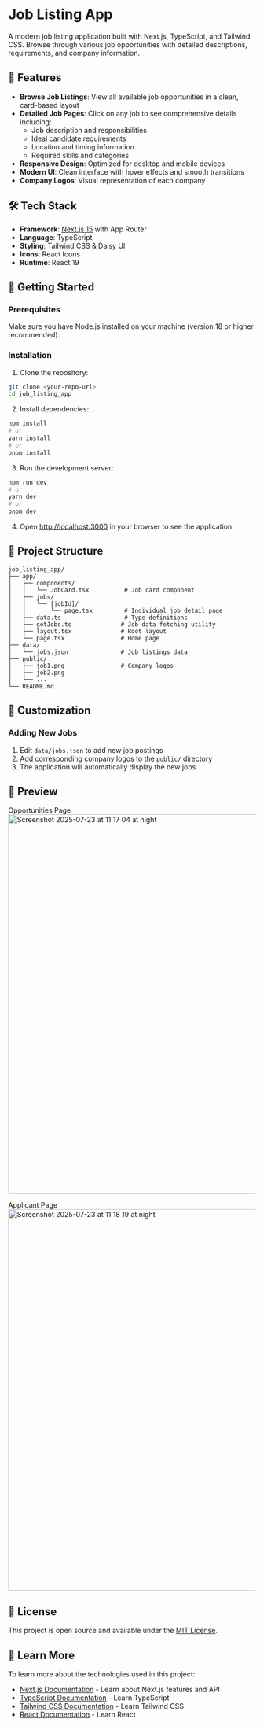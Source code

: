 # Job Listing App

A modern job listing application built with Next.js, TypeScript, and Tailwind CSS. Browse through various job opportunities with detailed descriptions, requirements, and company information.

## 🌟 Features

- **Browse Job Listings**: View all available job opportunities in a clean, card-based layout
- **Detailed Job Pages**: Click on any job to see comprehensive details including:
  - Job description and responsibilities
  - Ideal candidate requirements
  - Location and timing information
  - Required skills and categories
- **Responsive Design**: Optimized for desktop and mobile devices
- **Modern UI**: Clean interface with hover effects and smooth transitions
- **Company Logos**: Visual representation of each company

## 🛠️ Tech Stack

- **Framework**: [Next.js 15](https://nextjs.org) with App Router
- **Language**: TypeScript
- **Styling**: Tailwind CSS & Daisy UI
- **Icons**: React Icons
- **Runtime**: React 19

## 🚀 Getting Started

### Prerequisites

Make sure you have Node.js installed on your machine (version 18 or higher recommended).

### Installation

1. Clone the repository:

```bash
git clone <your-repo-url>
cd job_listing_app
```

2. Install dependencies:

```bash
npm install
# or
yarn install
# or
pnpm install
```

3. Run the development server:

```bash
npm run dev
# or
yarn dev
# or
pnpm dev
```

4. Open [http://localhost:3000](http://localhost:3000) in your browser to see the application.

## 📁 Project Structure

```
job_listing_app/
├── app/
│   ├── components/
│   │   └── JobCard.tsx          # Job card component
│   ├── jobs/
│   │   └── [jobId]/
│   │       └── page.tsx         # Individual job detail page
│   ├── data.ts                  # Type definitions
│   ├── getJobs.ts              # Job data fetching utility
│   ├── layout.tsx              # Root layout
│   └── page.tsx                # Home page
├── data/
│   └── jobs.json               # Job listings data
├── public/
│   ├── job1.png                # Company logos
│   ├── job2.png
│   └── ...
└── README.md
```

## 🎨 Customization

### Adding New Jobs

1. Edit `data/jobs.json` to add new job postings
2. Add corresponding company logos to the `public/` directory
3. The application will automatically display the new jobs

## 📸 Preview
Opportunities Page
<img width="1439" height="772" alt="Screenshot 2025-07-23 at 11 17 04 at night" src="https://github.com/user-attachments/assets/49b0945b-20ba-4612-86ca-c80f8c9809c7" />

Applicant Page
<img width="1439" height="776" alt="Screenshot 2025-07-23 at 11 18 19 at night" src="https://github.com/user-attachments/assets/77310f39-dd30-4da9-a630-cd0e008a341b" />


## 📝 License

This project is open source and available under the [MIT License](LICENSE).

## 🔗 Learn More

To learn more about the technologies used in this project:

- [Next.js Documentation](https://nextjs.org/docs) - Learn about Next.js features and API
- [TypeScript Documentation](https://www.typescriptlang.org/docs/) - Learn TypeScript
- [Tailwind CSS Documentation](https://tailwindcss.com/docs) - Learn Tailwind CSS
- [React Documentation](https://react.dev/) - Learn React
